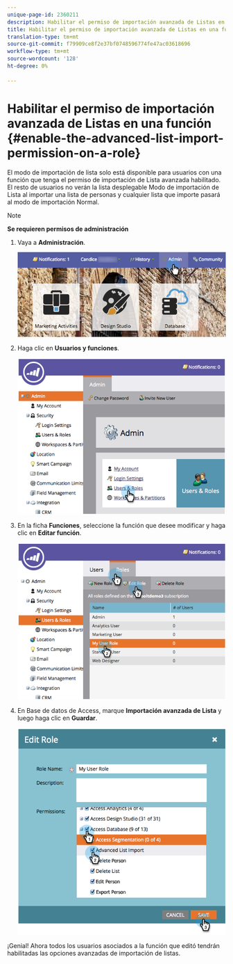 ```yaml
---
unique-page-id: 2360211
description: Habilitar el permiso de importación avanzada de Listas en una función - Documentos de marketing - Documentación del producto
title: Habilitar el permiso de importación avanzada de Listas en una función
translation-type: tm+mt
source-git-commit: f79909ce8f2e37bf0748596774fe47ac03618696
workflow-type: tm+mt
source-wordcount: '128'
ht-degree: 0%

---
```



# Habilitar el permiso de importación avanzada de Listas en una función {#enable-the-advanced-list-import-permission-on-a-role}

El modo de importación de lista solo está disponible para usuarios con una función que tenga el permiso de importación de Lista avanzada habilitado. El resto de usuarios no verán la lista desplegable Modo de importación de Lista al importar una lista de personas y cualquier lista que importe pasará al modo de importación Normal.

>[!NOTE]
>
>**Se requieren permisos de administración**

1. Vaya a **Administración**.

   ![](assets/adminhand-2.png)

1. Haga clic en **Usuarios y funciones**.

   ![](assets/image2014-9-17-11-3a50-3a38.png)

1. En la ficha **Funciones**, seleccione la función que desee modificar y haga clic en **Editar función**.

   ![](assets/image2014-9-17-11-3a51-3a49.png)

1. En Base de datos de Access, marque **Importación avanzada de Lista** y luego haga clic en **Guardar**.

   ![](assets/four-1.png)

¡Genial! Ahora todos los usuarios asociados a la función que editó tendrán habilitadas las opciones avanzadas de importación de listas.
